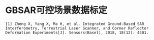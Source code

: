 # GBSAR可控场景数据标定

`[1] Zheng X, Yang X, Ma H, et al. Integrated Ground-Based SAR Interferometry, Terrestrial Laser Scanner, and Corner Reflector Deformation Experiments[J]. Sensors(Basel), 2018, 18(12): 4401.`
